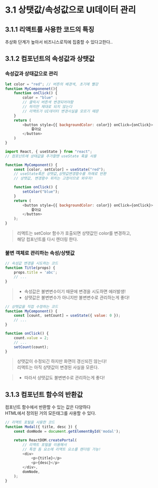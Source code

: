 # 3.1 상탯값/속성값으로 UI데이터 관리

## 3.1.1 리액트를 사용한 코드의 특징
추상화 단계가 높아서 비즈니스로직에 집중할 수 있다고한다..

## 3.1.2 컴포넌트의 속성값과 상탯값

### **속성값과 상태값으로 관리**

```javascript
let color = "red"; // 버튼의 배경색, 초기에 빨강
function MyComponenet(){
    function onClick() {
        color = "blue" ; 
        // 클릭시 버튼색 변경되어야함
        // 하지만 제대로 되지 않는다
        // 리액트가 UI데이터 변경사실을 모르기 때문
    }
    return (
        <button style={{ backgroundColor: color}} onClick={onClick}>
            좋아요
        </button>
    )
}
```

```javascript
import React, { useState } from "react";
// 컴포넌트에 상태값을 추가할땐 useState 훅을 사용

function MyComponent() {
    const [color, setColor] = useState("red");
    // useState훅은 상탯값,상탯값변경함수를 차례로 반환
    // 상탯값, 변경함수 위치는 고정이므로 외우자!

    function onClick() {
        setColor("blue");
    }
    return (
        <button style={{ backgroundColor: color}} onClick={onClick}>
            좋아요
        </button>
    );
}
```
> 리액트는 setColor 함수가 호출되면 상탯값인 color를 변경하고, </br> 해당 컴포넌트를 다시 렌더링 한다.

### **불변 객체로 관리하는 속성/상탯값**
```javascript
// 속성값 변경을 시도하는 코드
function Title(props) {
    props.title = 'abc';
    // ...
}
```
> - 속성값은 불변변수이기 때문에 변경을 시도하면 에러발생! </br>
> - 상탯값은 불변변수가 아니지만 불변변수로 관리하는게 좋다!

```javascript
// 상탯값을 직접 수정하는 코드
function MyComponent() {
    const [count, setCount] = useState({ value: 0 });
    // ...
}

function onClick() {
    count.value = 2;
    // ...
    setCount(count);
}
```
> 상탯값이 수정되긴 하지만 화면이 갱신되진 않는다! </br>
> 리액트는 아직 상탯값이 변경된 사실을 모른다. </br>

> - 따라서 상탯값도 불변변수로 관리하는게 좋다!

## 3.1.3 컴포넌트 함수의 반환값
컴포넌트 함수에서 반환할 수 있는 값은 다양하다 </br>
HTML에서 정의된 거의 모든태그를 사용할 수 있다. </br>

```javascript
// 리액트 포털을 사용한 코드
function Modal({ title, desc }) {
    const domNode = document.getElementById('modal');

    return ReactDOM.createPortal(
        // 리액트 포털을 이용해서
        // 특정 돔 요소에 리액트 요소를 렌더링 가능!
        <div>
            <p>{title}</p>
            <p>{desc}</p>
        </div>,
        domNode,
    );
}
```





















